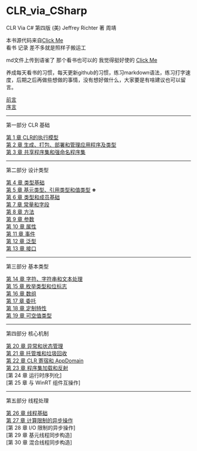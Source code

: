 # CLR_via_CSharp

CLR Via C# 第四版
(美) Jeffrey Richter 著 周靖

本书源代码来自[Click Me](https://github.com/cuicheng11165/clr-via-csharp-4th-edition-code)  
看书 记录 差不多就是照样子搬运工

md文件上传到语雀了 那个看书也可以的 我觉得挺好使的 [Click Me](https://www.yuque.com/fhlsteven/clr_via_csharp)  

养成每天看书的习惯，每天更新github的习惯，练习markdown语法，练习打字速度，后期之后再做些想做的事情，没有想好做什么，大家要是有啥建议也可以留言。

[前言](./chapters/foreword.md)  
[序言](./chapters/introduction.md)

---
第一部分 CLR 基础  

[第 1 章 CLR的执行模型](./chapters/chapter1_TheCLRSExecutionMode.md)  
[第 2 章 生成、打包、部署和管理应用程序及类型](./chapters/chapter2_Building.md)  
[第 3 章 共享程序集和强命名程序集](./chapters/chapter3_SharedAssemblies.md)

---
第二部分 设计类型  

[第 4  章 类型基础](./chapters/ch4_TypeFundamentals.md)  
[第 5  章 基元类型、引用类型和值类型](./chapters/ch5_PrimitiveRefValType.md)  **※**  
[第 6  章 类型和成员基础](./chapters/ch6_TypeAndMemberBasics.md)  
[第 7  章 常量和字段](./chapters/ch7_ConstantsAndFields.md)  
[第 8  章 方法](./chapters/ch8_Methods.md)  
[第 9  章 参数](./chapters/ch9_Parameters.md)  
[第 10 章 属性](./chapters/ch10_Properties.md)  
[第 11 章 事件](./chapters/ch11_Events.md)  
[第 12 章 泛型](./chapters/ch12_Generics.md)  
[第 13 章 接口](./chapters/ch13_Interfaces.md)

---
第三部分 基本类型  

[第 14 章 字符、字符串和文本处理](./chapters/ch14_CharStringText.md)    
[第 15 章 枚举类型和位标志](./chapters/ch15_EnumeratedTypes.md)    
[第 16 章 数组](./chapters/ch16_Arrays.md)    
[第 17 章 委托](./chapters/ch17_Delegates.md)    
[第 18 章 定制特性](./chapters/ch18_CustomAttributes.md)    
[第 19 章 可空值类型](./chapters/ch19_NullableValueTypes.md)  

---
第四部分 核心机制  

[第 20 章 异常和状态管理](./chapters/ch20_ExceptionsAndStateManae.md)  
[第 21 章 托管堆和垃圾回收](./chapters/ch21_ManagedHeapGarbage.md)   
[第 22 章 CLR 寄宿和 AppDomain](./chapters/ch22_CLRHostingAndAppDomain.md)     
[第 23 章 程序集加载和反射](./chapters/ch23_AssemblyLoaingReflection.md)  
[第 24 章 运行时序列化]  
[第 25 章 与 WinRT 组件互操作]

---
第五部分 线程处理

[第 26 章 线程基础](./chapters/ch26_ThreadBasics.md)    
[第 27 章 计算限制的异步操作](./chapters/ch27_ComputeBoundAsync.md)  
[第 28 章 I/O 限制的异步操作]  
[第 29 章 基元线程同步构造]  
[第 30 章 混合线程同步构造]  
